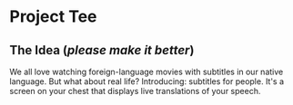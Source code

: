 # Project Tee

## The Idea (*please make it better*)

We all love watching foreign-language movies with subtitles in our native language. But what about real life? Introducing: subtitles for people. It's a screen on your chest that displays live translations of your speech.
